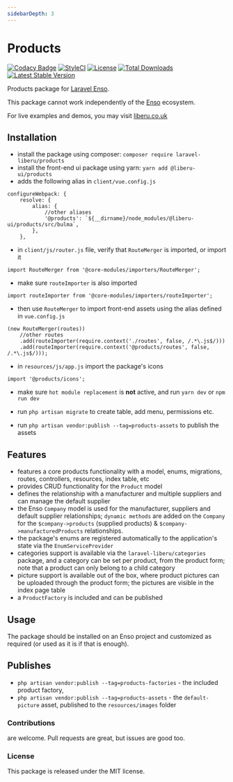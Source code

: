 ```yaml
---
sidebarDepth: 3
---
```


# Products

[![Codacy Badge](https://api.codacy.com/project/badge/Grade/6e342eff10f24db5b89be5fe203e424d)](https://www.codacy.com/app/laravel-liberu/products?utm_source=github.com&amp;utm_medium=referral&amp;utm_content=laravel-liberu/products&amp;utm_campaign=Badge_Grade)
[![StyleCI](https://github.styleci.io/repos/85492361/shield?branch=master)](https://github.styleci.io/repos/85492361)
[![License](https://poser.pugx.org/laravel-liberu/products/license)](https://packagist.org/packages/laravel-liberu/datatable)
[![Total Downloads](https://poser.pugx.org/laravel-liberu/products/downloads)](https://packagist.org/packages/laravel-liberu/products)
[![Latest Stable Version](https://poser.pugx.org/laravel-liberu/products/version)](https://packagist.org/packages/laravel-liberu/products)

Products package for [Laravel Enso](https://github.com/laravel-liberu/Enso).

This package cannot work independently of the [Enso](https://github.com/laravel-liberu/Enso) ecosystem.

For live examples and demos, you may visit [liberu.co.uk](https://www.liberu.co.uk)

## Installation

* install the package using composer: `composer require laravel-liberu/products`
* install the front-end ui package using yarn: `yarn add @liberu-ui/products`
* adds the following alias in `client/vue.config.js`
```
configureWebpack: {
    resolve: {
        alias: {
            //other aliases
            '@products': `${__dirname}/node_modules/@liberu-ui/products/src/bulma`,
        },
    },
```
* in `client/js/router.js` file, verify that `RouteMerger` is imported, or import it

`import RouteMerger from '@core-modules/importers/RouteMerger';`

* make sure `routeImporter` is also imported

`import routeImporter from '@core-modules/importers/routeImporter';`

* then use `RouteMerger` to import front-end assets using the alias defined in `vue.config.js`

```
(new RouteMerger(routes))
    //other routes
    .add(routeImporter(require.context('./routes', false, /.*\.js$/)))
    .add(routeImporter(require.context('@products/routes', false, /.*\.js$/)));
```

* in `resources/js/app.js` import the package's icons

`import '@products/icons';`

* make sure `hot module replacement` is **not** active, and run `yarn dev` or `npm run dev`

* run `php artisan migrate` to create table, add menu, permissions etc.
* run `php artisan vendor:publish --tag=products-assets` to publish the assets

## Features

- features a core products functionality with a model, enums, migrations, 
routes, controllers, resources, index table, etc 
- provides CRUD functionality for the `Product` model
- defines the relationship with a manufacturer and multiple suppliers
and can manage the default supplier
- the Enso `Company` model is used for the manufacturer, 
suppliers and default supplier relationships; 
`dynamic methods` are added on the `Company` for the `$company->products` (supplied products) 
& `$company->manufacturedProducts` relationships.
- the package's enums are registered automatically to the application's state
via the `EnumServiceProvider`
- categories support is available via the `laravel-liberu/categories` package, and a category can be set per product, 
from the product form; note that a product can only belong to a child category
- picture support is available out of the box, where product pictures can be uploaded through the product form;
the pictures are visible in the index page table
- a `ProductFactory` is included and can be published

## Usage

The package should be installed on an Enso project and customized as required 
(or used as it is if that is enough). 

## Publishes

- `php artisan vendor:publish --tag=products-factories` - the included product factory,
- `php artisan vendor:publish --tag=products-assets` - the `default-picture` asset, published to the
`resources/images` folder
   
### Contributions

are welcome. Pull requests are great, but issues are good too.

### License

This package is released under the MIT license.
